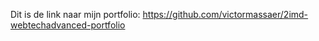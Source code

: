 Dit is de link naar mijn portfolio: https://github.com/victormassaer/2imd-webtechadvanced-portfolio

